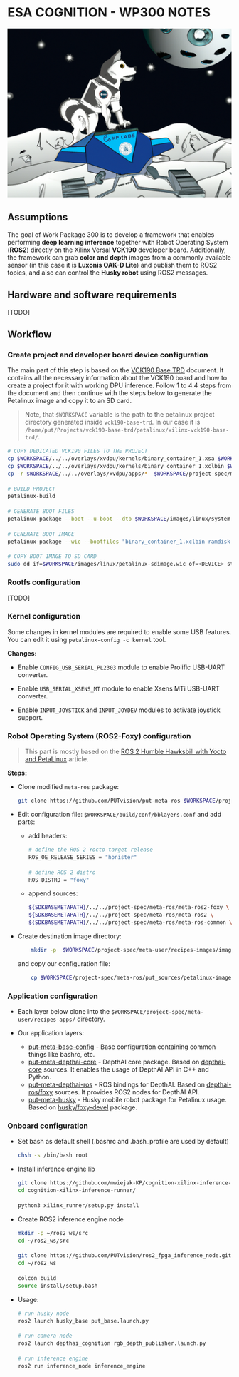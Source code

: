 # ESA COGNITION - WP300 NOTES

![husky_on_the_moon](./README_files/husky_on_the_moon.jpg)

## Assumptions

The goal of Work Package 300 is to develop a framework that enables performing **deep learning inference** together with Robot Operating System (**ROS2**) directly on the Xilinx Versal **VCK190** developer board. Additionally, the framework can grab **color and depth** images from a commonly available sensor (in this case it is **Luxonis OAK-D Lite**) and publish them to ROS2 topics, and also can control the **Husky robot** using ROS2 messages.

## Hardware and software requirements

[TODO]

## Workflow

### Create project and developer board device configuration

The main part of this step is based on the [VCK190 Base TRD](https://xilinx.github.io/vck190-base-trd/2022.1/html/index.html) document. It contains all the necessary information about the VCK190 board and how to create a project for it with working DPU inference. Follow 1 to 4.4 steps from the document and then continue with the steps below to generate the Petalinux image and copy it to an SD card.

> Note, that `$WORKSPACE` variable is the path to the petalinux project directory generated inside `vck190-base-trd`. In our case it is `/home/put/Projects/vck190-base-trd/petalinux/xilinx-vck190-base-trd/`.

```bash
# COPY DEDICATED VCK190 FILES TO THE PROJECT
cp $WORKSPACE/../../overlays/xvdpu/kernels/binary_container_1.xsa $WORKSPACE/project-spec/hw-description/system.xsa
cp $WORKSPACE/../../overlays/xvdpu/kernels/binary_container_1.xclbin $WORKSPACE/images/linux/
cp -r $WORKSPACE/../../overlays/xvdpu/apps/*  $WORKSPACE/project-spec/meta-base-trd/recipes-apps

# BUILD PROJECT
petalinux-build

# GENERATE BOOT FILES
petalinux-package --boot --u-boot --dtb $WORKSPACE/images/linux/system.dtb --qemu-rootfs no --force

# GENERATE BOOT IMAGE
petalinux-package --wic --bootfiles "binary_container_1.xclbin ramdisk.cpio.gz.u-boot boot.scr Image BOOT.BIN"

# COPY BOOT IMAGE TO SD CARD
sudo dd if=$WORKSPACE/images/linux/petalinux-sdimage.wic of=<DEVICE> status=progress conv=sync
```

### Rootfs configuration

[TODO]

### Kernel configuration

Some changes in kernel modules are required to enable some USB features. You can edit it using `petalinux-config -c kernel` tool.

**Changes:**

 - Enable `CONFIG_USB_SERIAL_PL2303` module to enable Prolific USB-UART converter.

 - Enable `USB_SERIAL_XSENS_MT` module to enable Xsens MTi USB-UART converter.

 - Enable `INPUT_JOYSTICK` and `INPUT_JOYDEV` modules to activate joystick support. 

### Robot Operating System (ROS2-Foxy) configuration

> This part is mostly based on the [ROS 2 Humble Hawksbill with Yocto and PetaLinux](https://news.accelerationrobotics.com/ros2-humble-yocto-petalinux/) article.

**Steps:**  

- Clone modified `meta-ros` package:
    
    ```bash
    git clone https://github.com/PUTvision/put-meta-ros $WORKSPACE/project-spec/meta-ros
    ```

- Edit configuration file: `$WORKSPACE/build/conf/bblayers.conf` and add parts:

    - add headers: 
        ```bash
        # define the ROS 2 Yocto target release
        ROS_OE_RELEASE_SERIES = "honister"

        # define ROS 2 distro
        ROS_DISTRO = "foxy"
        ```

    - append sources:
        ```bash
        ${SDKBASEMETAPATH}/../../project-spec/meta-ros/meta-ros2-foxy \
        ${SDKBASEMETAPATH}/../../project-spec/meta-ros/meta-ros2 \
        ${SDKBASEMETAPATH}/../../project-spec/meta-ros/meta-ros-common \
        ```

- Create destination image directory:  
    ```bash
        mkdir -p  $WORKSPACE/project-spec/meta-user/recipes-images/images
    ```
    and copy our configuration file:  
    ```bash
        cp $WORKSPACE/project-spec/meta-ros/put_sources/petalinux-image-minimal.bbappend $WORKSPACE/project-spec/meta-user/recipes-images/images/`
    ```

### Application configuration

* Each layer below clone into the `$WORKSPACE/project-spec/meta-user/recipes-apps/` directory.

* Our application layers:

    - [put-meta-base-config](https://github.com/PUTvision/put-meta-base-config) - Base configuration containing common things like bashrc, etc.
    - [put-meta-depthai-core](https://github.com/PUTvision/put-meta-depthai-core) - DepthAI core package. Based on [depthai-core](https://github.com/luxonis/depthai-core) sources. It enables the usage of DepthAI API in C++ and Python. 
    - [put-meta-depthai-ros](https://github.com/PUTvision/put-meta-depthai-ros) - ROS bindings for DepthAI. Based on [depthai-ros/foxy](github.com/luxonis/depthai-ros) sources. It provides ROS2 nodes for DepthAI API.
    - [put-meta-husky](https://github.com/PUTvision/put-meta-husky) - Husky mobile robot package for Petalinux usage. Based on [husky/foxy-devel](https://github.com/husky/husky/tree/foxy-devel) package. 

### Onboard configuration

* Set bash as default shell (.bashrc and .bash_profile are used by default)

    ```bash
    chsh -s /bin/bash root
    ```

* Install inference engine lib

    ```bash
    git clone https://github.com/mwiejak-KP/cognition-xilinx-inference-runner.git
    cd cognition-xilinx-inference-runner/

    python3 xilinx_runner/setup.py install
    ```

* Create ROS2 inference engine node
    ```bash
    mkdir -p ~/ros2_ws/src
    cd ~/ros2_ws/src

    git clone https://github.com/PUTvision/ros2_fpga_inference_node.git inference_node/
    cd ~/ros2_ws

    colcon build
    source install/setup.bash
    ```

* Usage:
    ```bash
    # run husky node
    ros2 launch husky_base put_base.launch.py

    # run camera node
    ros2 launch depthai_cognition rgb_depth_publisher.launch.py

    # run inference engine
    ros2 run inference_node inference_engine 
    ```
